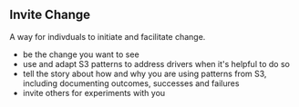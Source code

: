## Invite Change

A way for indivduals to initiate and facilitate change.

* be the change you want to see
* use and adapt S3 patterns to address drivers when it's helpful to do so
* tell the story about how and why you are using patterns from S3, including documenting outcomes, successes and failures
* invite others for experiments with you
